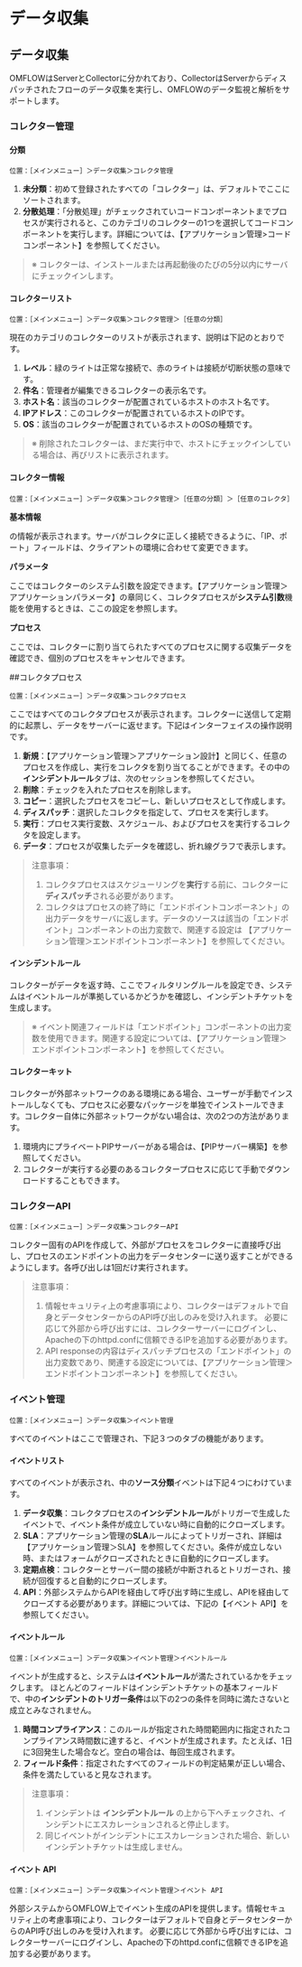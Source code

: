 # データ収集

## データ収集

OMFLOWはServerとCollectorに分かれており、CollectorはServerからディスパッチされたフローのデータ収集を実行し、OMFLOWのデータ監視と解析をサポートします。

### コレクター管理

#### 分類

```
位置：［メインメニュー］＞データ収集＞コレクタ管理
```

1. **未分類**：初めて登録されたすべての「コレクター」は、デフォルトでここにソートされます。
2. **分散処理**：「分散処理」がチェックされていコードコンポーネントまでプロセスが実行されると、このカテゴリのコレクターの1つを選択してコードコンポーネントを実行します。詳細については、【アプリケーション管理>コードコンポーネント】を参照してください。

> ※ コレクターは、インストールまたは再起動後のたびの5分以内にサーバにチェックインします。

#### コレクターリスト

```
位置：［メインメニュー］＞データ収集＞コレクタ管理＞［任意の分類］
```

現在のカテゴリのコレクターのリストが表示されます、説明は下記のとおりです。

1. **レベル**：緑のライトは正常な接続で、赤のライトは接続が切断状態の意味です。
2. **件名**：管理者が編集できるコレクターの表示名です。
3. **ホスト名**：該当のコレクターが配置されているホストのホスト名です。
4. **IPアドレス**：このコレクターが配置されているホストのIPです。
5. **OS**：該当のコレクターが配置されているホストのOSの種類です。

> ※ 削除されたコレクターは、まだ実行中で、ホストにチェックインしている場合は、再びリストに表示されます。

#### コレクター情報

```
位置：［メインメニュー］＞データ収集＞コレクタ管理＞［任意の分類］＞［任意のコレクタ］
```

**基本情報**

の情報が表示されます。サーバがコレクタに正しく接続できるように、「IP、ポート」フィールドは、クライアントの環境に合わせて変更できます。

**パラメータ**

ここではコレクターのシステム引数を設定できます。【アプリケーション管理＞アプリケーションパラメータ】の章同じく、コレクタプロセスが**システム引数**機能を使用するときは、ここの設定を参照します。

**プロセス**

ここでは、コレクターに割り当てられたすべてのプロセスに関する収集データを確認でき、個別のプロセスをキャンセルできます。

\##コレクタプロセス

```
位置：［メインメニュー］＞データ収集＞コレクタプロセス
```

ここではすべてのコレクタプロセスが表示されます。コレクターに送信して定期的に起票し、データをサーバーに返せます。下記はインターフェイスの操作説明です。

1. **新規**：【アプリケーション管理＞アプリケーション設計】と同じく、任意のプロセスを作成し、実行をコレクタを割り当てることができます。その中の**インシデントルール**タブは、次のセッションを参照してください。
2. **削除**：チェックを入れたプロセスを削除します。
3. **コピー**：選択したプロセスをコピーし、新しいプロセスとして作成します。
4. **ディスパッチ**：選択したコレクタを指定して、プロセスを実行します。
5. **実行**：プロセス実行変数、スケジュール、およびプロセスを実行するコレクタを設定します。
6. **データ**：プロセスが収集したデータを確認し、折れ線グラフで表示します。

> 注意事項：
>
> 1. コレクタプロセスはスケジューリングを**実行**する前に、コレクターに**ディスパッチ**される必要があります。
> 2. コレクタはプロセスの終了時に「エンドポイントコンポーネント」の出力データをサーバに返します。データのソースは該当の「エンドポイント」コンポーネントの出力変数で、関連する設定は 【アプリケーション管理＞エンドポイントコンポーネント】を参照してください。

#### インシデントルール

コレクターがデータを返す時、ここでフィルタリングルールを設定でき、システムはイベントルールが準拠しているかどうかを確認し、インシデントチケットを生成します。

> ※ イベント関連フィールドは「エンドポイント」コンポーネントの出力変数を使用できます。関連する設定については、【アプリケーション管理＞エンドポイントコンポーネント】を参照してください。

#### コレクターキット

コレクターが外部ネットワークのある環境にある場合、ユーザーが手動でインストールしなくても、プロセスに必要なパッケージを単独でインストールできます。コレクター自体に外部ネットワークがない場合は、次の2つの方法があります。

1. 環境内にプライベートPIPサーバーがある場合は、【PIPサーバー構築】を参照してください。
2. コレクターが実行する必要のあるコレクタープロセスに応じて手動でダウンロードすることもできます。

### コレクターAPI

```
位置：［メインメニュー］＞データ収集＞コレクターAPI
```

コレクター固有のAPIを作成して、外部がプロセスをコレクターに直接呼び出し、プロセスのエンドポイントの出力をデータセンターに送り返すことができるようにします。各呼び出しは1回だけ実行されます。

> 注意事項：
>
> 1. 情報セキュリティ上の考慮事項により、コレクターはデフォルトで自身とデータセンターからのAPI呼び出しのみを受け入れます。 必要に応じて外部から呼び出すには、コレクターサーバーにログインし、Apacheの下のhttpd.confに信頼できるIPを追加する必要があります。
> 2. API responseの内容はディスパッチプロセスの「エンドポイント」の出力変数であり、関連する設定については、【アプリケーション管理＞エンドポイントコンポーネント】を参照してください。

### イベント管理

```
位置：［メインメニュー］＞データ収集＞イベント管理
```

すべてのイベントはここで管理され、下記３つのタブの機能があります。

#### イベントリスト

すべてのイベントが表示され、中の**ソース分類**イベントは下記４つにわけています。

1. **データ収集**：コレクタプロセスの**インシデントルール**がトリガーで生成したイベントで、イベント条件が成立していない時に自動的にクローズします。
2. **SLA**：アプリケーション管理の**SLA**ルールによってトリガーされ、詳細は【アプリケーション管理＞SLA】を参照してください。条件が成立しない時、またはフォームがクローズされたときに自動的にクローズします。
3. **定期点検**：コレクターとサーバー間の接続が中断されるとトリガーされ、接続が回復すると自動的にクローズします。
4. **API**：外部システムからAPIを経由して呼び出す時に生成し、APIを経由してクローズする必要があります。詳細については、下記の【イベント API】を参照してください。

#### イベントルール

```
位置：［メインメニュー］＞データ収集＞イベント管理＞イベントルール
```

イベントが生成すると、システムは**イベントルール**が満たされているかをチェックします。 ほとんどのフィールドはインシデントチケットの基本フィールドで、中の**インシデントのトリガー条件**は以下の2つの条件を同時に満たさないと成立とみなされません。

1. **時間コンプライアンス**：このルールが指定された時間範囲内に指定されたコンプライアンス時間数に達すると、イベントが生成されます。たとえば、1日に3回発生した場合など。空白の場合は、毎回生成されます。
2. **フィールド条件**：指定されたすべてのフィールドの判定結果が正しい場合、条件を満たしていると見なされます。

> 注意事項：
>
> 1. インシデントは **インシデントルール** の上から下へチェックされ、インシデントにエスカレーションされると停止します。
> 2. 同じイベントがインシデントにエスカレーションされた場合、新しいインシデントチケットは生成しません。

#### イベント API

```
位置：［メインメニュー］＞データ収集＞イベント管理＞イベント API
```

外部システムからOMFLOW上でイベント生成のAPIを提供します。情報セキュリティ上の考慮事項により、コレクターはデフォルトで自身とデータセンターからのAPI呼び出しのみを受け入れます。 必要に応じて外部から呼び出すには、コレクターサーバーにログインし、Apacheの下のhttpd.confに信頼できるIPを追加する必要があります。
